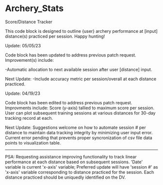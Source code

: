 # Archery_Stats
Score/Distance Tracker

This code block is designed to outline {user} archery performance at [input] distance(s) practiced per session. Happy hunting!


Update: 05/05/23

Code block has been updated to address previous patch request. Improvement(s) include:

-Automatic allocation to next available session after user [distance] input.

Next Update:
-Include accuracy metric per session/overall at each distance practiced.

Update: 04/19/23

Code block has been edited to address previous patch request. Improvments include: Score (y-axis) tallied to maximum score per session. User can plot subsequent training sessions at various distances for 30-day tracking record at each.

Next Update: Suggestions welcome on how to automate session # per distance to maintain data tracking integrity by minimizing user input error. Current error pending that prevents proper syncronization of csv file data points to visualization table.

- - - - - - - - - -
PSA: Requesting assistance improving functionality to track linear performance at each distance based on subsequent sessions. 'Date' variable is current 'x-axis' variable; Preferred update will have 'session #' as 'x-axis' variable corresponding to distance practiced for the session. Each distance practiced should be uniquedly identified on the DV.


